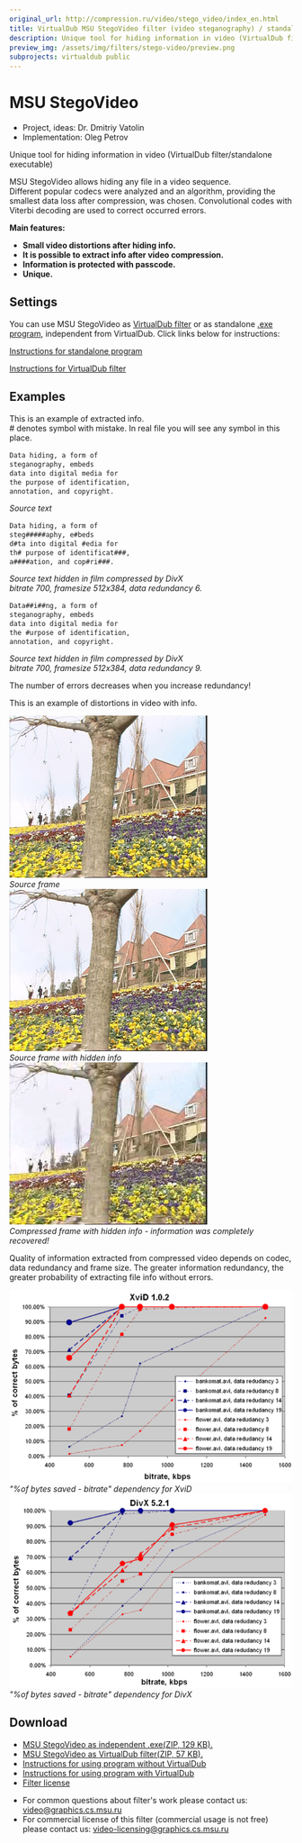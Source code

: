 ```yaml
---
original_url: http://compression.ru/video/stego_video/index_en.html
title: VirtualDub MSU StegoVideo filter (video steganography) / standalone executable
description: Unique tool for hiding information in video (VirtualDub filter/standalone executable)
preview_img: /assets/img/filters/stego-video/preview.png
subprojects: virtualdub public
---
```


# MSU StegoVideo

* Project, ideas: Dr. Dmitriy Vatolin  
* Implementation: Oleg Petrov

Unique tool for hiding information in video (VirtualDub filter/standalone executable)

MSU StegoVideo allows hiding any file in a video sequence.  
Different popular codecs were analyzed and an algorithm, providing the
smallest data loss after compression, was chosen. Convolutional codes
with Viterbi decoding are used to correct occurred errors.

**Main features:**

- **Small video distortions after hiding info.**
- **It is possible to extract info after video compression.**
- **Information is protected with passcode.**
- **Unique.**

## Settings

You can use MSU StegoVideo as [VirtualDub
filter](http://compression.ru/video/stego_video/src/msu_stegovideo.zip)
or as standalone [.exe
program](http://compression.ru/video/stego_video/src/msu_stegovideo_exe.zip),
independent from VirtualDub. Click links below for instructions:  

[Instructions for standalone
program](/video_filters/stego-video-program-settings.html)

[Instructions for VirtualDub
filter](/video_filters/stego-video-filter-settings.html)

## Examples

This is an example of extracted info.  
\# denotes symbol with mistake. In real file you will see any symbol in
this place.

```
Data hiding, a form of 
steganography, embeds
data into digital media for 
the purpose of identification,
annotation, and copyright.
```
*Source text*

```
Data hiding, a form of 
steg#####aphy, e#beds
d#ta into digital #edia for 
th# purpose of identificat###,
a####ation, and cop#ri###.
```
*Source text hidden in film compressed by DivX  
bitrate 700, framesize 512x384, data redundancy 6.*

```
Data##i##ng, a form of 
steganography, embeds
data into digital media for
the #urpose of identification,
annotation, and copyright.
```
*Source text hidden in film compressed by DivX  
bitrate 700, framesize 512x384, data redundancy 9.*

The number of errors decreases when you increase redundancy!
  
This is an example of distortions in video with info.

<div class="center">
    <div>
        <img src="/assets/img/filters/stego-video/source.jpg" alt="Source frame"><br>
        <i>Source frame</i>
    </div>
</div>

<div class="center">
    <div>
        <img src="/assets/img/filters/stego-video/with-info.jpg" alt="Source frame with hidden info"><br>
        <i>Source frame with hidden info</i>
    </div>
</div>

<div class="center">
    <div>
        <img src="/assets/img/filters/stego-video/compressed.jpg" alt="Compressed frame with hidden info (DivX5 768)"><br>
        <i>Compressed frame with hidden info - information was completely recovered!</i>
    </div>
</div>

Quality of information extracted from compressed video depends on codec,
data redundancy and frame size. The greater information redundancy, the
greater probability of extracting file info without errors.

<div class="center">
    <div>
        <img src="/assets/img/filters/stego-video/diag_xvid.gif" alt="XviD"><br>
        <i>"%of bytes saved - bitrate" dependency for XviD</i>
    </div>
</div>

<div class="center">
    <div>
        <img src="/assets/img/filters/stego-video/diag_divx.gif" alt="DivX"><br>
        <i>"%of bytes saved - bitrate" dependency for DivX</i>
    </div>
</div>

## Download

- [MSU StegoVideo as independent .exe(ZIP, 129
  KB).](http://compression.ru/video/stego_video/src/msu_stegovideo_exe.zip)
- [MSU StegoVideo as VirtualDub filter(ZIP, 57
  KB).](http://compression.ru/video/stego_video/src/msu_stegovideo.zip)
- [Instructions for using program without
  VirtualDub](/video_filters/stego-video-program-settings.html)
- [Instructions for using program with
  VirtualDub](/video_filters/stego-video-filter-settings.html)
- [Filter license](http://compression.ru/video/license.txt)

* For common questions about filter's work please contact us: <video@graphics.cs.msu.ru>
* For commercial license of this filter (commercial usage is not free) please contact us: <video-licensing@graphics.cs.msu.ru>
